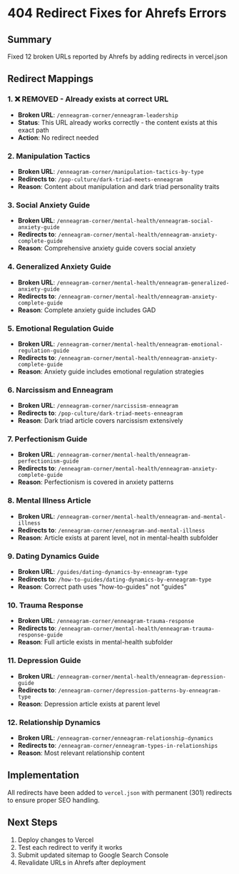 # 404 Redirect Fixes for Ahrefs Errors

## Summary
Fixed 12 broken URLs reported by Ahrefs by adding redirects in vercel.json

## Redirect Mappings

### 1. ❌ REMOVED - Already exists at correct URL
- **Broken URL**: `/enneagram-corner/enneagram-leadership`
- **Status**: This URL already works correctly - the content exists at this exact path
- **Action**: No redirect needed

### 2. Manipulation Tactics
- **Broken URL**: `/enneagram-corner/manipulation-tactics-by-type`
- **Redirects to**: `/pop-culture/dark-triad-meets-enneagram`
- **Reason**: Content about manipulation and dark triad personality traits

### 3. Social Anxiety Guide
- **Broken URL**: `/enneagram-corner/mental-health/enneagram-social-anxiety-guide`
- **Redirects to**: `/enneagram-corner/mental-health/enneagram-anxiety-complete-guide`
- **Reason**: Comprehensive anxiety guide covers social anxiety

### 4. Generalized Anxiety Guide
- **Broken URL**: `/enneagram-corner/mental-health/enneagram-generalized-anxiety-guide`
- **Redirects to**: `/enneagram-corner/mental-health/enneagram-anxiety-complete-guide`
- **Reason**: Complete anxiety guide includes GAD

### 5. Emotional Regulation Guide
- **Broken URL**: `/enneagram-corner/mental-health/enneagram-emotional-regulation-guide`
- **Redirects to**: `/enneagram-corner/mental-health/enneagram-anxiety-complete-guide`
- **Reason**: Anxiety guide includes emotional regulation strategies

### 6. Narcissism and Enneagram
- **Broken URL**: `/enneagram-corner/narcissism-enneagram`
- **Redirects to**: `/pop-culture/dark-triad-meets-enneagram`
- **Reason**: Dark triad article covers narcissism extensively

### 7. Perfectionism Guide
- **Broken URL**: `/enneagram-corner/mental-health/enneagram-perfectionism-guide`
- **Redirects to**: `/enneagram-corner/mental-health/enneagram-anxiety-complete-guide`
- **Reason**: Perfectionism is covered in anxiety patterns

### 8. Mental Illness Article
- **Broken URL**: `/enneagram-corner/mental-health/enneagram-and-mental-illness`
- **Redirects to**: `/enneagram-corner/enneagram-and-mental-illness`
- **Reason**: Article exists at parent level, not in mental-health subfolder

### 9. Dating Dynamics Guide
- **Broken URL**: `/guides/dating-dynamics-by-enneagram-type`
- **Redirects to**: `/how-to-guides/dating-dynamics-by-enneagram-type`
- **Reason**: Correct path uses "how-to-guides" not "guides"

### 10. Trauma Response
- **Broken URL**: `/enneagram-corner/enneagram-trauma-response`
- **Redirects to**: `/enneagram-corner/mental-health/enneagram-trauma-response-guide`
- **Reason**: Full article exists in mental-health subfolder

### 11. Depression Guide
- **Broken URL**: `/enneagram-corner/mental-health/enneagram-depression-guide`
- **Redirects to**: `/enneagram-corner/depression-patterns-by-enneagram-type`
- **Reason**: Depression article exists at parent level

### 12. Relationship Dynamics
- **Broken URL**: `/enneagram-corner/enneagram-relationship-dynamics`
- **Redirects to**: `/enneagram-corner/enneagram-types-in-relationships`
- **Reason**: Most relevant relationship content

## Implementation
All redirects have been added to `vercel.json` with permanent (301) redirects to ensure proper SEO handling.

## Next Steps
1. Deploy changes to Vercel
2. Test each redirect to verify it works
3. Submit updated sitemap to Google Search Console
4. Revalidate URLs in Ahrefs after deployment